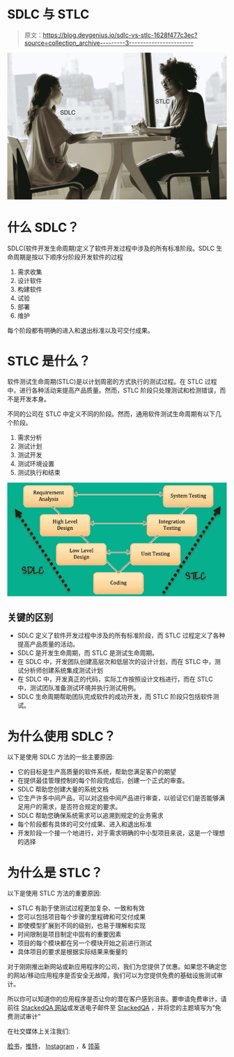 # SDLC 与 STLC

> 原文：<https://blog.devgenius.io/sdlc-vs-stlc-1628f477c3ec?source=collection_archive---------3----------------------->

![](img/e97487db3456e1ad80b5c8bb77ac1dc0.png)

# 什么 SDLC？

SDLC(软件开发生命周期)定义了软件开发过程中涉及的所有标准阶段。SDLC 生命周期是按以下顺序分阶段开发软件的过程

1.  需求收集
2.  设计软件
3.  构建软件
4.  试验
5.  部署
6.  维护

每个阶段都有明确的进入和退出标准以及可交付成果。

# STLC 是什么？

软件测试生命周期(STLC)是以计划周密的方式执行的测试过程。在 STLC 过程中，进行各种活动来提高产品质量。然而，STLC 阶段只处理测试和检测错误，而不是开发本身。

不同的公司在 STLC 中定义不同的阶段。然而，通用软件测试生命周期有以下几个阶段。

1.  需求分析
2.  测试计划
3.  测试开发
4.  测试环境设置
5.  测试执行和结束

![](img/035379e462d6463aa042a20a5e2fae21.png)

## 关键的区别

*   SDLC 定义了软件开发过程中涉及的所有标准阶段，而 STLC 过程定义了各种提高产品质量的活动。
*   SDLC 是开发生命周期，而 STLC 是测试生命周期。
*   在 SDLC 中，开发团队创建高层次和低层次的设计计划，而在 STLC 中，测试分析师创建系统集成测试计划
*   在 SDLC 中，开发真正的代码，实际工作按照设计文档进行，而在 STLC 中，测试团队准备测试环境并执行测试用例。
*   SDLC 生命周期帮助团队完成软件的成功开发，而 STLC 阶段只包括软件测试。

# 为什么使用 SDLC？

以下是使用 SDLC 方法的一些主要原因:

*   它的目标是生产高质量的软件系统，帮助您满足客户的期望
*   在提供最佳管理控制的每个阶段完成后，创建一个正式的审查。
*   SDLC 帮助您创建大量的系统文档
*   它生产许多中间产品，可以对这些中间产品进行审查，以验证它们是否能够满足用户的需求，是否符合规定的要求。
*   SDLC 帮助您确保系统需求可以追溯到规定的业务需求
*   每个阶段都有具体的可交付成果、进入和退出标准
*   开发阶段一个接一个地进行，对于需求明确的中小型项目来说，这是一个理想的选择

# 为什么是 STLC？

以下是使用 STLC 方法的重要原因:

*   STLC 有助于使测试过程更加复杂、一致和有效
*   您可以包括项目每个步骤的里程碑和可交付成果
*   即使模型扩展到不同的级别，也易于理解和实现
*   时间限制是项目制定中固有的重要因素
*   项目的每个模块都在另一个模块开始之前进行测试
*   具体项目的要求是根据实际结果来衡量的

对于刚刚推出新网站或新应用程序的公司，我们为您提供了优惠。如果您不确定您的网站/移动应用程序是否安全无故障，我们可以为您提供免费的基础设施测试审计。

所以你可以知道你的应用程序是否让你的潜在客户感到沮丧。要申请免费审计，请前往 [StackedQA 网站](https://www.stackedqa.com/)或发送电子邮件至 [StackedQA](http://stackedqa@gmail.com) ，并将您的主题填写为“免费测试审计”

在社交媒体上关注我们:

[脸书](https://www.facebook.com/StackedQA)，[推特](https://twitter.com/stackedqa)， [Instagram](https://instagram.com/stackedqa) ，& [领英](https://www.linkedin.com/company/stackedqa)